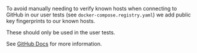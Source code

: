 To avoid manually needing to verify known hosts when connecting to GitHub in our user tests
(see `docker-compose.registry.yaml`) we add public key fingerprints to our known hosts.

These should only be used in the user tests.

See [GitHub Docs](https://docs.github.com/en/authentication/keeping-your-account-and-data-secure/githubs-ssh-key-fingerprints) for more information.